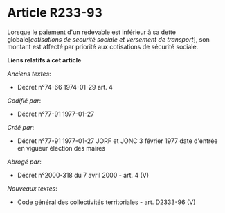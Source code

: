 # Article R233-93

Lorsque le paiement d'un redevable est inférieur à sa dette globale[*cotisations de sécurité sociale et versement de
transport*], son montant est affecté par priorité aux cotisations de sécurité sociale.

**Liens relatifs à cet article**

_Anciens textes_:

  - Décret n°74-66 1974-01-29 art. 4

_Codifié par_:

  - Décret n°77-91 1977-01-27

_Créé par_:

  - Décret n°77-91 1977-01-27 JORF et JONC 3 février 1977 date d'entrée en vigueur élection des maires

_Abrogé par_:

  - Décret n°2000-318 du 7 avril 2000 - art. 4 (V)

_Nouveaux textes_:

  - Code général des collectivités territoriales - art. D2333-96 (V)
